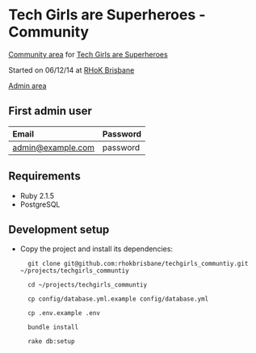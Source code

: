 # Tech Girls are Superheroes - Community

[Community area](http://community.techgirlsaresuperheroes.org/) for [Tech Girls are Superheroes](http://www.techgirlsaresuperheroes.org/)

Started on 06/12/14 at [RHoK Brisbane](http://rhokbrisbane.org/)

[Admin area](http://lvh.me:3000/admin)

## First admin user

| Email                   | Password   |
| :---------------------- | :--------- |
| admin@example.com       | password   |

## Requirements

* Ruby 2.1.5
* PostgreSQL

## Development setup

* Copy the project and install its dependencies:

        git clone git@github.com:rhokbrisbane/techgirls_communtiy.git ~/projects/techgirls_communtiy

        cd ~/projects/techgirls_communtiy

        cp config/database.yml.example config/database.yml

        cp .env.example .env

        bundle install

        rake db:setup
